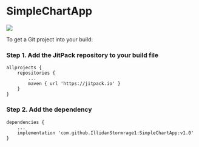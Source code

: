 # SimpleChartApp
[![](https://jitpack.io/v/IllidanStormrage1/SimpleChartApp.svg)](https://jitpack.io/#IllidanStormrage1/SimpleChartApp)

To get a Git project into your build:

### Step 1. Add the JitPack repository to your build file
```
allprojects {
	repositories {
		...
		maven { url 'https://jitpack.io' }
	}
}
```
### Step 2.   Add the dependency
```
dependencies {
	...
	implementation 'com.github.IllidanStormrage1:SimpleChartApp:v1.0'
}
```
